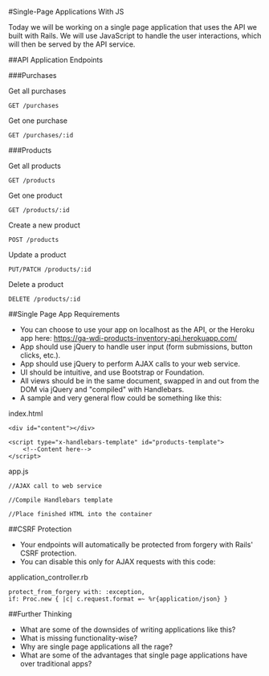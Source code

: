 #Single-Page Applications With JS

Today we will be working on a single page application that uses the API we built with Rails. We will use JavaScript to handle the user interactions, which will then be served by the API service.

##API Application Endpoints

###Purchases

Get all purchases

`GET /purchases`

Get one purchase

`GET /purchases/:id`

###Products

Get all products

`GET /products`

Get one product

`GET /products/:id`

Create a new product

`POST /products`

Update a product

`PUT/PATCH /products/:id`

Delete a product

`DELETE /products/:id`

##Single Page App Requirements
- You can choose to use your app on localhost as the API, or the Heroku app here: https://ga-wdi-products-inventory-api.herokuapp.com/
- App should use jQuery to handle user input (form submissions, button clicks, etc.).
- App should use jQuery to perform AJAX calls to your web service.
- UI should be intuitive, and use Bootstrap or Foundation.
- All views should be in the same document, swapped in and out from the DOM via jQuery and "compiled" with Handlebars.
- A sample and very general flow could be something like this:

index.html

```
<div id="content"></div>

<script type="x-handlebars-template" id="products-template">
	<!--Content here-->
</script>
```

app.js

```
//AJAX call to web service

//Compile Handlebars template

//Place finished HTML into the container
```

##CSRF Protection
- Your endpoints will automatically be protected from forgery with Rails' CSRF protection.
- You can disable this only for AJAX requests with this code:

application_controller.rb

```
protect_from_forgery with: :exception,
if: Proc.new { |c| c.request.format =~ %r{application/json} }
```

##Further Thinking
- What are some of the downsides of writing applications like this?
- What is missing functionality-wise?
- Why are single page applications all the rage?
- What are some of the advantages that single page applications have over traditional apps?

